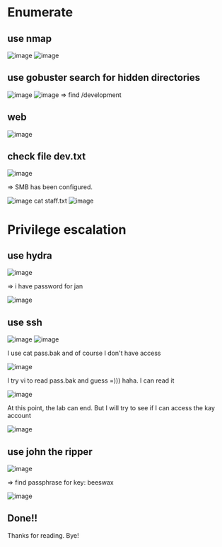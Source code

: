 # Enumerate

## use nmap 

![image](https://github.com/nguyenngocdung18/tryhackme/assets/134156226/a00a946c-5a27-4502-b8fd-b264bf02bb8d)
![image](https://github.com/nguyenngocdung18/tryhackme/assets/134156226/5e8060fb-a12d-40a3-b5e4-f9971bc94b69)
## use gobuster search for hidden directories

![image](https://github.com/nguyenngocdung18/tryhackme/assets/134156226/ca98e89e-00f6-43f5-966a-b1dce9998a7c)
![image](https://github.com/nguyenngocdung18/tryhackme/assets/134156226/01959587-6f4c-4ce7-8225-1d57be11ac2b)
=> find /development

## web

![image](https://github.com/nguyenngocdung18/tryhackme/assets/134156226/6720765f-d53f-466d-82b1-399213582f3f)

## check file dev.txt

![image](https://github.com/nguyenngocdung18/tryhackme/assets/134156226/1118efa9-0b80-4c52-89b7-c918225153b7)

=> SMB has been configured. 

![image](https://github.com/nguyenngocdung18/tryhackme/assets/134156226/c2f3860f-d12a-4a9c-a8b3-e39575cbf0b4)
cat staff.txt
![image](https://github.com/nguyenngocdung18/tryhackme/assets/134156226/26fb0924-80f8-423b-88e2-dd875bd857a9)

# Privilege escalation 
## use hydra

![image](https://github.com/nguyenngocdung18/tryhackme/assets/134156226/85601f7c-e80d-4744-a18f-07ce588b2964)

=> i have password for jan

![image](https://github.com/nguyenngocdung18/tryhackme/assets/134156226/30368076-cdc4-49c6-9dea-d4e6f23c4b4a)

## use ssh

![image](https://github.com/nguyenngocdung18/tryhackme/assets/134156226/2ee18153-2dcb-48e3-a71d-bd741ce046a2)
![image](https://github.com/nguyenngocdung18/tryhackme/assets/134156226/3b434b29-f13e-4b3e-8cf5-2062016a8ace)

I  use cat pass.bak and of course I don't have access

![image](https://github.com/nguyenngocdung18/tryhackme/assets/134156226/ccbe9949-706f-4a64-b153-95b93fc21dc9)

I try vi to read pass.bak and guess =))) haha. I can read it

![image](https://github.com/nguyenngocdung18/tryhackme/assets/134156226/4c98864d-f87e-4bb0-8f04-c238a0a4c083)

At this point, the lab can end. But I will try to see if I can access the kay account

![image](https://github.com/nguyenngocdung18/tryhackme/assets/134156226/71946809-cfb9-4e15-b5a9-5bccbe894dfa)

## use john the ripper
![image](https://github.com/nguyenngocdung18/tryhackme/assets/134156226/d23d7d95-d177-4454-aedf-3c8251360a5b)

=> find passphrase for key: beeswax

![image](https://github.com/nguyenngocdung18/tryhackme/assets/134156226/9478bc4a-ed8f-445c-ac23-41d2971fd01e)
## Done!!
Thanks for reading. Bye!
